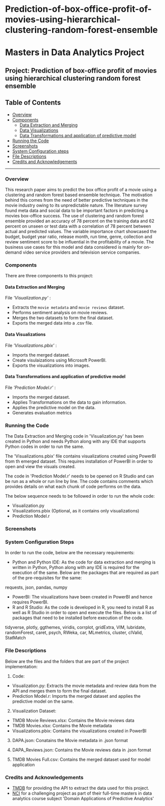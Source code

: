 # Prediction-of-box-office-profit-of-movies-using-hierarchical-clustering-random-forest-ensemble

# Masters in Data Analytics Project

## Project: Prediction of box-office profit of movies using hierarchical clustering random forest ensemble

## Table of Contents

- [Overview](#overview)
- [Components](#components)
  - [Data Extraction and Merging](#extraction)
  - [Data Visualizations](#visualization)
  - [Data Transformations and application of predictive model](#model)
- [Running the Code](#running)
- [Screenshots](#screenshots)
- [System Configuration steps](#config)
- [File Descriptions](#files)
- [Credits and Acknowledgements](#credits)

***

<a id='overview'></a>

### Overview
This research paper aims to predict the box office profit of a movie using a clustering and random forest based ensemble technique. The motivation behind this comes from the need of better predictive techniques in the movie industry owing to its unpredictable nature. The literature survey found meta data and social data to be important factors in predicting a movies box-office success. The use of clustering and random forest ensemble provided an accuracy of 78 percent on the training data and 62 percent on unseen or test data with a correlation of 78 percent between actual and predicted values. The variable importance chart showcased the budget, budget year ratio, release month, run time, genre, collection and review sentiment score to be influential in the profitability of a movie. The business use cases for this model and data considered is mainly for on-demand video service providers and television service companies.

<a id='components'></a>

### Components
There are three components to this project:

<a id='extraction'></a>

#### Data Extraction and Merging
File _'Visualization.py'_ :

- Extracts the `movie metadata` and `movie reviews` dataset.
- Performs sentiment analysis on movie reviews.
- Merges the two datasets to form the final dataset.
- Exports the merged data into a .csv file.

<a id='visualization'></a>

#### Data Visualizations
File _'Visualizations.pbix'_ :

- Imports the merged dataset.
- Create visulaizations using Microsoft PowerBI.
- Exports the visualizations into images.

<a id='model'></a>

#### Data Transformations and application of predictive model
File _'Prediction Model.r'_ :

- Imports the merged dataset.
- Applies Transformations on the data to gain information.
- Applies the predictive model on the data.
- Generates evaluation metrics

<a id='running'></a>

### Running the Code

The Data Extraction and Merging code in 'Visualization.py' has been created in Python and needs Python along with any IDE that supports Python codes in order to run the same.

The 'Visualizations.pbix' file contains visualizations created using PowerBI from th emerged dataset. This requires installation of PowerBI in order to open and view the visuals created.

The code in 'Prediction Model.r' needs to be opened on R Studio and can be run as a whole or run line by line. The code contains comments which provides details on what each chunk of code performs on the data.

The below sequence needs to be followed in order to run the whole code: 
- Visualization.py
- Visualizations.pbix (Optional, as it contains only visualizations)
- Prediction Model.r

<a id='screenshots'></a>

### Screenshots

<a id='config'></a>

### System Configuration Steps

In order to run the code, below are the necessary requirements:

- Python and Python IDE: As the code for data extraction and merging is written in Python, Python along with any IDE is required for the execution of the same. Below are the packages that are required as part of the pre-requisites for the same:

requests, json, pandas, numpy

- PowerBI: The visualizations have been created in PowerBI and hence requires PowerBI.
- R and R Studio: As the code is developed in R, you need to install R as well as R Studio in order to open and execute the files. Below is a list of packages that need to be installed before execution of the code.

tidyverse, plotly, ggthemes, viridis, corrplot, gridExtra, VIM, lubridate, randomForest, caret, psych, RWeka, car, MLmetrics, cluster, clValid, StatMatch

<a id='files'></a>

### File Descriptions

Below are the files and the folders that are part of the project implementation:

1. Code:
- Visualization.py: Extracts the movie metadata and review data from the API and merges them to form the final dataset.
- Prediction Model.r: Imports the merged dataset and applies the predictive model on the same.

2. Visualization Dataset:
- TMDB Movie Reviews.xlsx: Contains the Movie reviews data
- TMDB Movies.xlsx: Contains the Movie metadata
- Visualizations.pbix: Contains the visualizations created in PowerBI

3. DAPA.json: Conatains the Movie metadata in .json format

4. DAPA_Reviews.json: Contains the Movie reviews data in .json format

5. TMDB Movies Full.csv: Contains the merged dataset used for model application

<a id='credits'></a>

### Credits and Acknowledgements

* [TMDB](https://www.themoviedb.org/) for providing the API to extract the data used for this project.
* [NCI](https://www.ncirl.ie/) for a challenging project as part of their full-time masters in data analytics course subject 'Domain Applications of Predictive Analytics'
